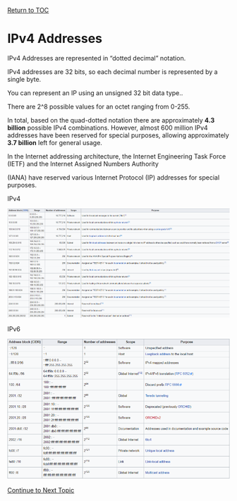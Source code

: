<a href="https://github.com/CyberTrainingUSAF/08-Network-Programming/blob/master/00-Table-of-Contents.md" rel="Return to TOC"> Return to TOC </a>

# IPv4 Addresses

IPv4 Addresses are represented in “dotted decimal” notation.

IPv4 addresses are 32 bits, so each decimal number is represented by a single byte.

You can represent an IP using an unsigned 32 bit data type..

There are 2^8 possible values for an octet ranging from 0-255.

In total, based on the quad-dotted notation there are approximately **4.3 billion** possible IPv4 combinations. However, almost 600 million IPv4 addresses have been reserved for special purposes, allowing approximately **3.7 billion** left for general usage.

In the Internet addressing architecture, the Internet Engineering Task Force \(IETF\) and the Internet Assigned Numbers Authority

\(IANA\) have reserved various Internet Protocol \(IP\) addresses for special purposes.

IPv4

![](../.gitbook/assets/ipv4.PNG)

IPv6

![](../.gitbook/assets/ipv6.PNG)

<a href="https://github.com/CyberTrainingUSAF/08-Network-Programming/blob/master/05-osi-layer-3/ipv4-address-classes.md" > Continue to Next Topic </a>
